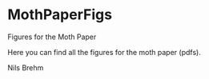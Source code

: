 # MothPaperFigs
Figures for the Moth Paper

Here you can find all the figures for the moth paper (pdfs).

Nils Brehm
